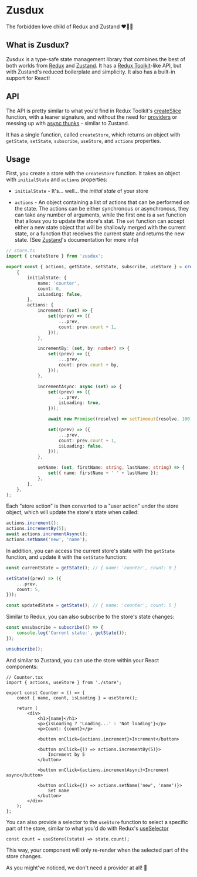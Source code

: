 # Zusdux

The forbidden love child of Redux and Zustand ❤️‍🔥👶

## What is Zusdux?

Zusdux is a type-safe state management library that combines the best of both worlds from [Redux](https://redux.js.org/) and [Zustand](https://zustand-demo.pmnd.rs/).
It has a [Redux Toolkit](https://redux-toolkit.js.org/)-like API, but with Zustand's reduced boilerplate and simplicity. It also has a built-in support for React!

## API

The API is pretty similar to what you'd find in Redux Toolkit's [createSlice](https://redux-toolkit.js.org/api/createSlice) function, with a leaner signature, and without
the need for [providers](https://react-redux.js.org/api/provider) or messing up with [async thunks](https://redux-toolkit.js.org/api/createAsyncThunk) - similar to Zustand.

It has a single function, called `createStore`, which returns an object with `getState`, `setState`, `subscribe`, `useStore`, and `actions` properties.

## Usage

First, you create a store with the `createStore` function. It takes an object with `initialState` and `actions` properties:

-   `initialState` - It's... well... the _initial state_ of your store

-   `actions` - An object containing a list of actions that can be performed on the state. The actions can be either synchronous or asynchronous, they can take any
    number of arguments, while the first one is a `set` function that allows you to update the store's stat. The `set` function can accept either a new state object
    that will be shallowly merged with the current state, or a function that receives the current state and returns the new state.
    (See [Zustand](https://docs.pmnd.rs/zustand/guides/updating-state)'s documentation for more info)

```ts
// store.ts
import { createStore } from 'zusdux';

export const { actions, getState, setState, subscribe, useStore } = createStore(
	{
		initialState: {
			name: 'counter',
			count: 0,
			isLoading: false,
		},
		actions: {
			increment: (set) => {
				set((prev) => ({
					...prev,
					count: prev.count + 1,
				}));
			},

			incrementBy: (set, by: number) => {
				set((prev) => ({
					...prev,
					count: prev.count + by,
				}));
			},

			incrementAsync: async (set) => {
				set((prev) => ({
					...prev,
					isLoading: true,
				}));

				await new Promise((resolve) => setTimeout(resolve, 100));

				set((prev) => ({
					...prev,
					count: prev.count + 1,
					isLoading: false,
				}));
			},

			setName: (set, firstName: string, lastName: string) => {
				set({ name: firstName + ' ' + lastName });
			},
		},
	},
);
```

Each "store action" is then converted to a "user action" under the store object, which will update the store's state when called:

```ts
actions.increment();
actions.incrementBy(5);
await actions.incrementAsync();
actions.setName('new', 'name');
```

In addition, you can access the current store's state with the `getState` function, and update it with the `setState` function:

```ts
const currentState = getState(); // { name: 'counter', count: 0 }

setState((prev) => ({
	...prev,
	count: 5,
}));

const updatedState = getState(); // { name: 'counter', count: 5 }
```

Similar to Redux, you can also subscribe to the store's state changes:

```ts
const unsubscribe = subscribe(() => {
	console.log('Current state:', getState());
});

unsubscribe();
```

And similar to Zustand, you can use the store within your React components:

```tsx
// Counter.tsx
import { actions, useStore } from './store';

export const Counter = () => {
	const { name, count, isLoading } = useStore();

	return (
		<div>
			<h1>{name}</h1>
			<p>{isLoading ? 'Loading...' : 'Not loading'}</p>
			<p>Count: {count}</p>

			<button onClick={actions.increment}>Increment</button>

			<button onClick={() => actions.incrementBy(5)}>
				Increment by 5
			</button>

			<button onClick={actions.incrementAsync}>Increment async</button>

			<button onClick={() => actions.setName('new', 'name')}>
				Set name
			</button>
		</div>
	);
};
```

You can also provide a selector to the `useStore` function to select a specific part of the store, similar to what you'd do with Redux's [useSelector](https://react-redux.js.org/api/hooks#useselector)

```tsx
const count = useStore((state) => state.count);
```

This way, your component will only re-render when the selected part of the store changes.

As you might've noticed, we don't need a provider at all! 🥳

